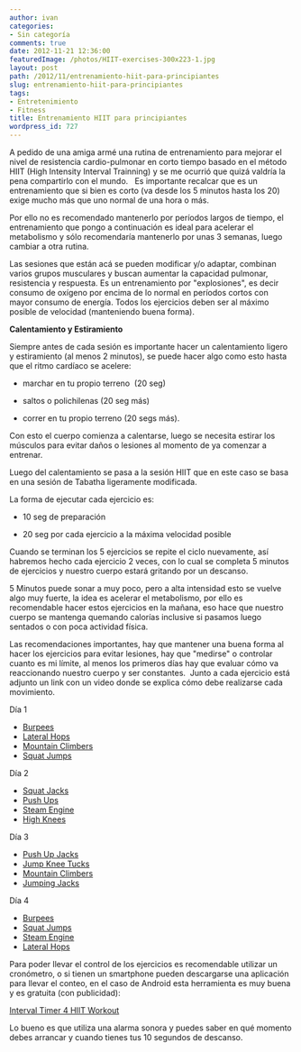 ```yaml
---
author: ivan
categories:
- Sin categoría
comments: true
date: 2012-11-21 12:36:00
featuredImage: /photos/HIIT-exercises-300x223-1.jpg
layout: post
path: /2012/11/entrenamiento-hiit-para-principiantes
slug: entrenamiento-hiit-para-principiantes
tags:
- Entretenimiento
- Fitness
title: Entrenamiento HIIT para principiantes
wordpress_id: 727
---
```


A pedido de una amiga armé una rutina de entrenamiento para mejorar el nivel de resistencia cardio-pulmonar en corto tiempo basado en el método HIIT (High Intensity Interval Trainning) y se me ocurrió que quizá valdría la pena compartirlo con el mundo.   Es importante recalcar que es un entrenamiento que si bien es corto (va desde los 5 minutos hasta los 20) exige mucho más que uno normal de una hora o más.

Por ello no es recomendado mantenerlo por períodos largos de tiempo, el entrenamiento que pongo a continuación es ideal para acelerar el metabolismo y sólo recomendaría mantenerlo por unas 3 semanas, luego cambiar a otra rutina.

Las sesiones que están acá se pueden modificar y/o adaptar, combinan varios grupos musculares y buscan aumentar la capacidad pulmonar, resistencia y respuesta. Es un entrenamiento por "explosiones", es decir consumo de oxígeno por encima de lo normal en períodos cortos con mayor consumo de energía. Todos los ejercicios deben ser al máximo posible de velocidad (manteniendo buena forma).

**Calentamiento y Estiramiento**

Siempre antes de cada sesión es importante hacer un calentamiento ligero y estiramiento (al menos 2 minutos), se puede hacer algo como esto hasta que el ritmo cardíaco se acelere:

- marchar en tu propio terreno  (20 seg)

- saltos o polichilenas (20 seg más)

- correr en tu propio terreno (20 segs más).

Con esto el cuerpo comienza a calentarse, luego se necesita estirar los músculos para evitar daños o lesiones al momento de ya comenzar a entrenar.

Luego del calentamiento se pasa a la sesión HIIT que en este caso se basa en una sesión de Tabatha ligeramente modificada.

La forma de ejecutar cada ejercicio es:

- 10 seg de preparación

- 20 seg por cada ejercicio a la máxima velocidad posible

Cuando se terminan los 5 ejercicios se repite el ciclo nuevamente, así habremos hecho cada ejercicio 2 veces, con lo cual se completa 5 minutos de ejercicios y nuestro cuerpo estará gritando por un descanso.

5 Minutos puede sonar a muy poco, pero a alta intensidad esto se vuelve algo muy fuerte, la idea es acelerar el metabolismo, por ello es recomendable hacer estos ejercicios en la mañana, eso hace que nuestro cuerpo se mantenga quemando calorías inclusive si pasamos luego sentados o con poca actividad física.

Las recomendaciones importantes, hay que mantener una buena forma al hacer los ejercicios para evitar lesiones, hay que "medirse" o controlar cuanto es mi límite, al menos los primeros días hay que evaluar cómo va reaccionando nuestro cuerpo y ser constantes.  Junto a cada ejercicio está adjunto un link con un video donde se explica cómo debe realizarse cada movimiento.

Día 1

- [Burpees](https://www.youtube.com/watch?v=PYfNA_lmkHM)
- [Lateral Hops](https://www.youtube.com/watch?v=bqbZqxqs8tY)
- [Mountain Climbers](https://www.youtube.com/watch?v=IzNHN06_sJ0)
- [Squat Jumps](https://www.youtube.com/watch?v=CVaEhXotL7M)

Día 2
- [Squat Jacks](https://www.youtube.com/watch?v=LK3jSsdQ7M4)
- [Push Ups](https://www.youtube.com/watch?v=HCapLWaJ_qY)
- [Steam Engine](https://www.youtube.com/watch?v=tf5AzZ0HrgA)
- [High Knees](https://www.youtube.com/watch?v=ZZZoCNMU48U)

Día 3
- [Push Up Jacks](https://www.youtube.com/watch?v=8uqIred6RkQ)
- [Jump Knee Tucks](https://www.youtube.com/watch?v=BDA3DERQKFk)
- [Mountain Climbers](https://www.youtube.com/watch?v=IzNHN06_sJ0)
- [Jumping Jacks](https://www.youtube.com/watch?v=c4DAnQ6DtF8)

Día 4
- [Burpees](https://www.youtube.com/watch?v=PYfNA_lmkHM)
- [Squat Jumps](https://www.youtube.com/watch?v=CVaEhXotL7M)
- [Steam Engine](https://www.youtube.com/watch?v=tf5AzZ0HrgA)
- [Lateral Hops](https://www.youtube.com/watch?v=bqbZqxqs8tY)

Para poder llevar el control de los ejercicios es recomendable utilizar un cronómetro, o si tienen un smartphone pueden descargarse una aplicación para llevar el conteo, en el caso de Android esta herramienta es muy buena y es gratuita (con publicidad):

[Interval Timer 4 HIIT Workout](https://play.google.com/store/apps/details?id=sk.halmi.itimerad)

Lo bueno es que utiliza una alarma sonora y puedes saber en qué momento debes arrancar y cuando tienes tus 10 segundos de descanso.